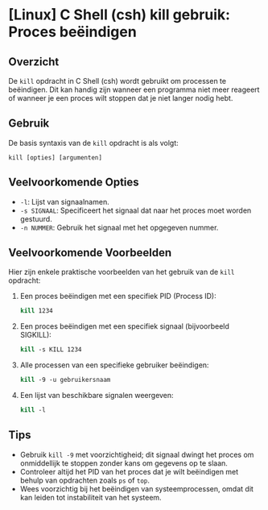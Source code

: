 # [Linux] C Shell (csh) kill gebruik: Proces beëindigen

## Overzicht
De `kill` opdracht in C Shell (csh) wordt gebruikt om processen te beëindigen. Dit kan handig zijn wanneer een programma niet meer reageert of wanneer je een proces wilt stoppen dat je niet langer nodig hebt.

## Gebruik
De basis syntaxis van de `kill` opdracht is als volgt:

```
kill [opties] [argumenten]
```

## Veelvoorkomende Opties
- `-l`: Lijst van signaalnamen.
- `-s SIGNAAL`: Specificeert het signaal dat naar het proces moet worden gestuurd.
- `-n NUMMER`: Gebruik het signaal met het opgegeven nummer.

## Veelvoorkomende Voorbeelden
Hier zijn enkele praktische voorbeelden van het gebruik van de `kill` opdracht:

1. Een proces beëindigen met een specifiek PID (Process ID):
   ```csh
   kill 1234
   ```

2. Een proces beëindigen met een specifiek signaal (bijvoorbeeld SIGKILL):
   ```csh
   kill -s KILL 1234
   ```

3. Alle processen van een specifieke gebruiker beëindigen:
   ```csh
   kill -9 -u gebruikersnaam
   ```

4. Een lijst van beschikbare signalen weergeven:
   ```csh
   kill -l
   ```

## Tips
- Gebruik `kill -9` met voorzichtigheid; dit signaal dwingt het proces om onmiddellijk te stoppen zonder kans om gegevens op te slaan.
- Controleer altijd het PID van het proces dat je wilt beëindigen met behulp van opdrachten zoals `ps` of `top`.
- Wees voorzichtig bij het beëindigen van systeemprocessen, omdat dit kan leiden tot instabiliteit van het systeem.
